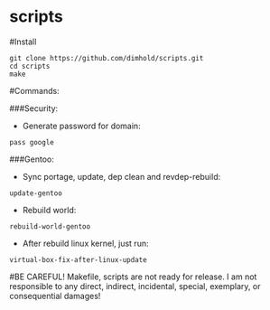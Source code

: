 scripts
=======

#Install

```
git clone https://github.com/dimhold/scripts.git
cd scripts
make
```


#Commands:

###Security:
* Generate password for domain:

`pass google`


###Gentoo:
* Sync portage, update, dep clean and revdep-rebuild:

`update-gentoo`


* Rebuild world:

`rebuild-world-gentoo`


* After rebuild linux kernel, just run:

`virtual-box-fix-after-linux-update`




#BE CAREFUL!
Makefile, scripts are not ready for release. 
I am not responsible to any direct, indirect, incidental, special, exemplary, or consequential damages!
